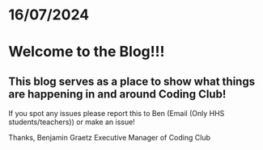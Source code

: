 # 16/07/2024 
# Welcome to the Blog!!!

## This blog serves as a place to show what things are happening in and around Coding Club!

If you spot any issues please report this to Ben (Email (Only HHS students/teachers)) or make an issue!

Thanks,
Benjamin Graetz
Executive Manager of Coding Club